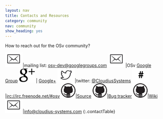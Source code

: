 ```yaml
---
layout: nav
title: Contacts and Resources
category: community
nav: community
show_heading: yes
---
```


How to reach out for the OSv community?

<!--more-->


![mailing list](images/envlope.jpg)|mailing list: [osv-dev@googlegroups.com](mailto:osv-dev@googlegroups.com)
![mailing list](images/envlope.jpg)|OSv [Google Group](https://groups.google.com/forum/#!forum/osv-dev)
![mailing list](images/google-plus-icon-57x47.png) | [Google+](https://plus.google.com/+OsvIo/posts)
![mailing list](images/birdy.jpg)|twitter: [@CloudiusSystems](http://twitter.com/CloudiusSystems)
![mailing list](images/semllcon.jpg)|[irc://irc.freenode.net/#osv](irc://irc.freenode.net/#osv)
![mailing list](images/github-57x47.png)|[Source](https://github.com/cloudius-systems/osv)
![mailing list](images/github-57x47.png)|[Bug tracker](https://github.com/cloudius-systems/osv/issues)
![mailing list](images/github-57x47.png)|[Wiki](https://github.com/cloudius-systems/osv/wiki)
![mailing list](images/envlope.jpg)|[info@cloudius-systems.com](mailto:info@cloudius-systems.com)
{:.contactTable}
